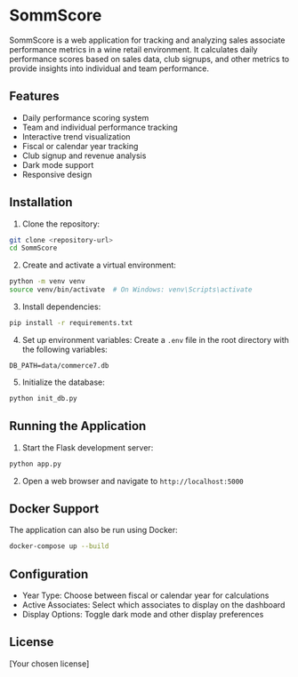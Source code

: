 # SommScore

SommScore is a web application for tracking and analyzing sales associate performance metrics in a wine retail environment. It calculates daily performance scores based on sales data, club signups, and other metrics to provide insights into individual and team performance.

## Features

- Daily performance scoring system
- Team and individual performance tracking
- Interactive trend visualization
- Fiscal or calendar year tracking
- Club signup and revenue analysis
- Dark mode support
- Responsive design

## Installation

1. Clone the repository:
```bash
git clone <repository-url>
cd SommScore
```

2. Create and activate a virtual environment:
```bash
python -m venv venv
source venv/bin/activate  # On Windows: venv\Scripts\activate
```

3. Install dependencies:
```bash
pip install -r requirements.txt
```

4. Set up environment variables:
Create a `.env` file in the root directory with the following variables:
```
DB_PATH=data/commerce7.db
```

5. Initialize the database:
```bash
python init_db.py
```

## Running the Application

1. Start the Flask development server:
```bash
python app.py
```

2. Open a web browser and navigate to `http://localhost:5000`

## Docker Support

The application can also be run using Docker:

```bash
docker-compose up --build
```

## Configuration

- Year Type: Choose between fiscal or calendar year for calculations
- Active Associates: Select which associates to display on the dashboard
- Display Options: Toggle dark mode and other display preferences

## License

[Your chosen license] 